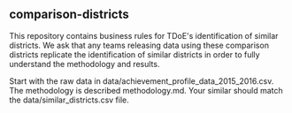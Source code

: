 ## comparison-districts

This repository contains business rules for TDoE's identification of similar districts. We ask that any teams releasing data using these comparison districts replicate the identification of similar districts in order to fully understand the methodology and results.

Start with the raw data in data/achievement_profile_data_2015_2016.csv. The methodology is described methodology.md. Your similar should match the data/similar_districts.csv file.
